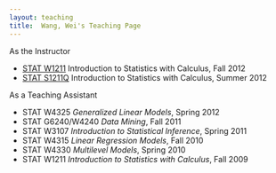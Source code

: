 ```yaml
---
layout: teaching
title:  Wang, Wei's Teaching Page
---
```

As the Instructor

- [STAT W1211](/teaching/w1211_2012) Introduction to Statistics with Calculus, Fall 2012
- [STAT S1211Q](/teaching/s1211q_2012) Introduction to Statistics with Calculus, Summer 2012             

As a Teaching Assistant

- STAT W4325 _Generalized Linear Models_, Spring 2012
- STAT G6240/W4240 _Data Mining_, Fall 2011
- STAT W3107 _Introduction to Statistical Inference_, Spring 2011
- STAT W4315 _Linear Regression Models_, Fall 2010
- STAT W4330 _Multilevel Models_, Spring 2010
- STAT W1211 _Introduction to Statistics with Calculus_, Fall 2009

